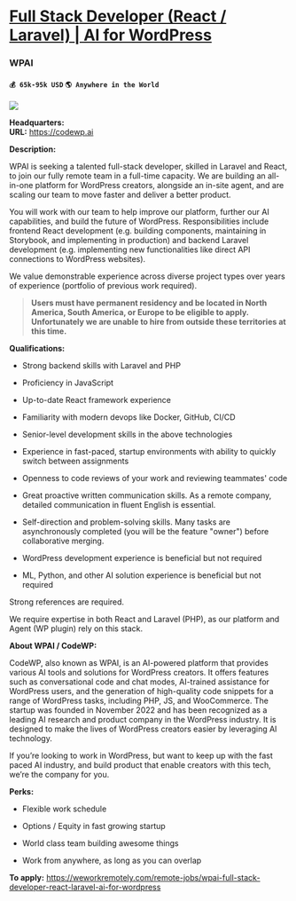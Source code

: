 # [Full Stack Developer (React / Laravel) | AI for WordPress](https://www.remotewlb.com/apply/full-stack-developer-react-laravel-ai-for-wordpress)  
### WPAI  
#### `💰 65k-95k USD` `🌎 Anywhere in the World`  
![](https://we-work-remotely.imgix.net/logos/0134/0525/logo.gif?ixlib=rails-4.0.0&w=50&h=50&dpr=2&fit=fill&auto=compress)

**Headquarters:**  
**URL:** https://codewp.ai

**Description:**

WPAI is seeking a talented full-stack developer, skilled in Laravel and React, to join our fully remote team in a full-time capacity. We are building an all-in-one platform for WordPress creators, alongside an in-site agent, and are scaling our team to move faster and deliver a better product.

You will work with our team to help improve our platform, further our AI capabilities, and build the future of WordPress. Responsibilities include frontend React development (e.g. building components, maintaining in Storybook, and implementing in production) and backend Laravel development (e.g. implementing new functionalities like direct API connections to WordPress websites).

We value demonstrable experience across diverse project types over years of experience (portfolio of previous work required).

>  **Users must have permanent residency and be located in North America, South America, or Europe to be eligible to apply. Unfortunately we are unable to hire from outside these territories at this time.**

 **Qualifications:**

  * Strong backend skills with Laravel and PHP

  * Proficiency in JavaScript

  * Up-to-date React framework experience

  * Familiarity with modern devops like Docker, GitHub, CI/CD

  * Senior-level development skills in the above technologies

  * Experience in fast-paced, startup environments with ability to quickly switch between assignments

  * Openness to code reviews of your work and reviewing teammates' code

  * Great proactive written communication skills. As a remote company, detailed communication in fluent English is essential.

  * Self-direction and problem-solving skills. Many tasks are asynchronously completed (you will be the feature "owner") before collaborative merging.

  * WordPress development experience is beneficial but not required

  * ML, Python, and other AI solution experience is beneficial but not required

Strong references are required.

We require expertise in both React and Laravel (PHP), as our platform and Agent (WP plugin) rely on this stack.

 **About WPAI / CodeWP:**

CodeWP, also known as WPAI, is an AI-powered platform that provides various AI tools and solutions for WordPress creators. It offers features such as conversational code and chat modes, AI-trained assistance for WordPress users, and the generation of high-quality code snippets for a range of WordPress tasks, including PHP, JS, and WooCommerce. The startup was founded in November 2022 and has been recognized as a leading AI research and product company in the WordPress industry. It is designed to make the lives of WordPress creators easier by leveraging AI technology.

If you’re looking to work in WordPress, but want to keep up with the fast paced AI industry, and build product that enable creators with this tech, we’re the company for you.

 **Perks:**

  * Flexible work schedule

  * Options / Equity in fast growing startup

  * World class team building awesome things

  * Work from anywhere, as long as you can overlap

**To apply:** https://weworkremotely.com/remote-jobs/wpai-full-stack-developer-react-laravel-ai-for-wordpress

